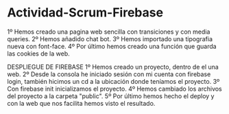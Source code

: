 # Actividad-Scrum-Firebase

1º Hemos creado una pagina web sencilla con transiciones y con media queries.
2º Hemos añadido chat bot.
3º Hemos importado una tipografia nueva con font-face.
4º Por último hemos creado una función que guarda las cookies de la web.


DESPLIEGUE DE FIREBASE
 1º Hemos creado un proyecto, dentro de el una web.
 2º Desde la consola he iniciado sesión con mi cuenta con firebase login, también hicimos un cd a la ubicación donde teníamos el proyecto.
 3º Con firebase init inicializamos el proyecto.
 4º Hemos cambiado los archivos del proyecto a la carpeta "public".
 5º Por último hemos hecho el deploy y con la web que nos facilita hemos visto el resultado.
